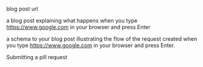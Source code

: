 blog post url

a blog post explaining what happens when you type https://www.google.com in your browser and press Enter


a schema to your blog post illustrating the flow of the request created when you type https://www.google.com in your browser and press Enter.



Submitting a pill request
